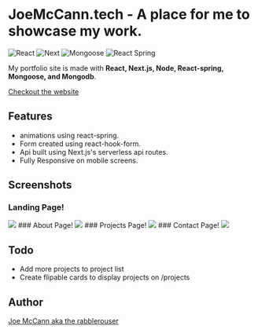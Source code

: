 # JoeMcCann.tech - A place for me to showcase my work.
![React](https://img.shields.io/badge/React-17.0.1-61dafb)
![Next](https://img.shields.io/badge/Next.js-%5E10.1.3-0baf7c)
![Mongoose](https://img.shields.io/badge/Mongoose-%5E5.12.3-0baf7c)
![React Spring](https://img.shields.io/badge/ReactSpring-%5E9.1.0-82adc9)

My portfolio site is made with **React, Next.js, Node, React-spring, Mongoose, and Mongodb**.

[Checkout the website](http://joemccann.tech)


## Features

- animations using react-spring.
- Form created using react-hook-form.
- Api built using Next.js's serverless api routes.
- Fully Responsive on mobile screens.


## Screenshots

### Landing Page!
<img src="https://user-images.githubusercontent.com/75742914/115115561-cbccc600-9f5a-11eb-9331-474ef4ad877c.png" />
### About Page!
<img src="https://user-images.githubusercontent.com/75742914/115115654-367e0180-9f5b-11eb-96b9-17d2d80905aa.png" />
### Projects Page!
<img src="https://user-images.githubusercontent.com/75742914/115115584-ec951b80-9f5a-11eb-9657-9ba1132232f4.png" />
### Contact Page!
<img src="https://user-images.githubusercontent.com/75742914/115115625-12babb80-9f5b-11eb-8a31-fd5b446c89a9.png" />


## Todo

- Add more projects to project list
- Create flipable cards to display projects on /projects


## Author

[Joe McCann aka the rabblerouser](https://www.linkedin.com/in/joseph-mccann-77402a88/)
